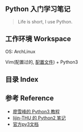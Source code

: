 ## Python 入门学习笔记

> Life is short, I use Python. 

## 工作环境 Workspace

OS: ArchLinux

Vim(配置过的, [配置文件](./.vimrc)) + Python3

## 目录 Index



## 参考 Reference

* [廖雪峰的 Python3 教程](200~https://www.liaoxuefeng.com/wiki/0014316089557264a6b348958f449949df42a6d3a2e542c000)
* [lijin-THU 的 Python2 笔记](https://github.com/lijin-THU/notes-python)
* [官方py3文档](https://docs.python.org/3/tutorial/index.html)

